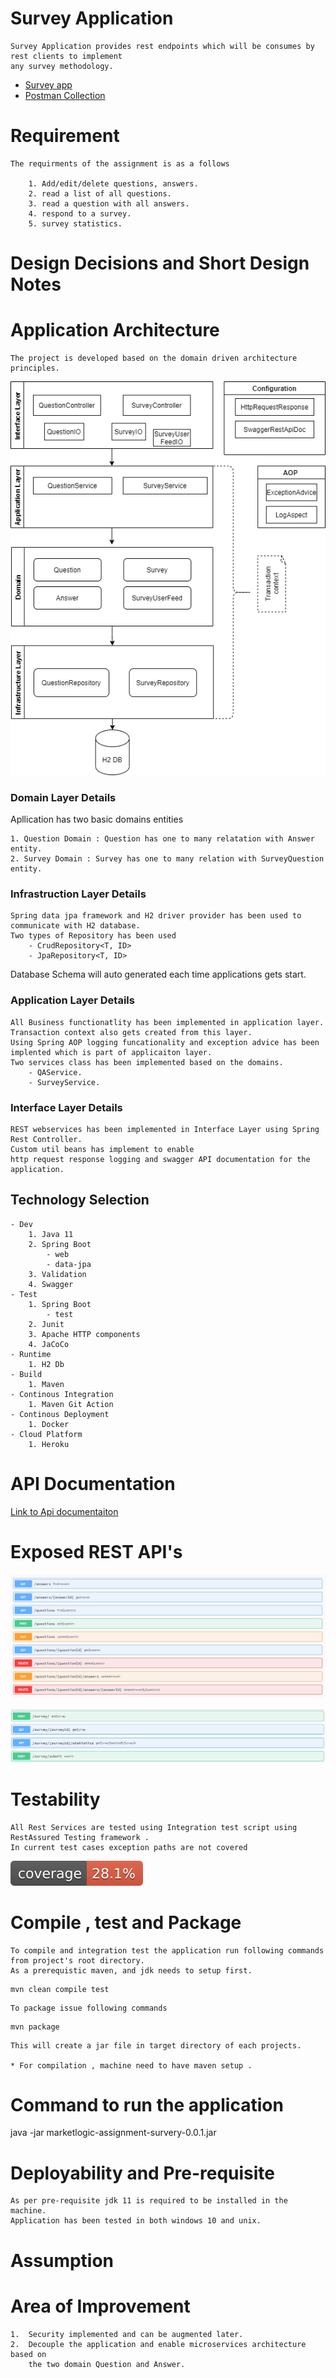 # Survey Application
	Survey Application provides rest endpoints which will be consumes by rest clients to implement 
	any survey methodology. 
	
- [Survey app](https://market-logic-assignment-survey.herokuapp.com/swagger-ui.html)
- [Postman Collection](https://raw.githubusercontent.com/kaustuvmaji/market-logic-assignment/main/src/test/postman/MarketLogicSurveyApp.postman_collection.json)
 	
# Requirement

	The requirments of the assignment is as a follows

		1. Add/edit/delete questions, answers.
		2. read a list of all questions.
		3. read a question with all answers.
		4. respond to a survey.
		5. survey statistics.
		
# Design Decisions and Short Design Notes

# Application Architecture 

	The project is developed based on the domain driven architecture principles. 

![Application Layer Model](https://raw.githubusercontent.com/kaustuvmaji/market-logic-assignment/main/images/Application.png)

### Domain Layer Details 

Apllication has two basic domains entities

	1. Question Domain : Question has one to many relatation with Answer entity. 
	2. Survey Domain : Survey has one to many relation with SurveyQuestion entity.

### Infrastruction Layer Details 

	Spring data jpa framework and H2 driver provider has been used to communicate with H2 database. 
	Two types of Repository has been used
		- CrudRepository<T, ID>
		- JpaRepository<T, ID>

Database Schema will auto generated each time applications gets start. 

### Application Layer Details 

	All Business functionatlity has been implemented in application layer. 
	Transaction context also gets created from this layer. 
	Using Spring AOP logging funcationality and exception advice has been 
	implented which is part of applicaiton layer. 
	Two services class has been implemented based on the domains. 
		- QAService.
		- SurveyService. 

### Interface Layer Details 

	REST webservices has been implemented in Interface Layer using Spring Rest Controller. 
	Custom util beans has implement to enable 
	http request response logging and swagger API documentation for the application. 

## Technology Selection
	- Dev
		1. Java 11
		2. Spring Boot
			- web
			- data-jpa
		3. Validation
		4. Swagger
	- Test
		1. Spring Boot
			- test
		2. Junit
		3. Apache HTTP components
		4. JaCoCo 
	- Runtime 
		1. H2 Db
	- Build 
		1. Maven
	- Continous Integration 
		1. Maven Git Action
	- Continous Deployment	
		1. Docker
	- Cloud Platform
		1. Heroku

# API Documentation

[Link to Api documentaiton](https://market-logic-assignment-survey.herokuapp.com/v2/api-docs)

# Exposed REST API's

![QuestionAnswerServices](https://raw.githubusercontent.com/kaustuvmaji/market-logic-assignment/main/images/QuestionAnswerServices.png)

![SurveyServices](https://raw.githubusercontent.com/kaustuvmaji/market-logic-assignment/main/images//SurveyServices.png)

# Testability 
	All Rest Services are tested using Integration test script using RestAssured Testing framework . 
	In current test cases exception paths are not covered
![Coverage](.github/badges/jacoco.svg) 
# Compile , test and Package 

	To compile and integration test the application run following commands from project's root directory. 
	As a prerequistic maven, and jdk needs to setup first.

```
mvn clean compile test
```                        
	To package issue following commands
```
mvn package
```                           
	This will create a jar file in target directory of each projects.

	* For compilation , machine need to have maven setup .                            

# Command to run the application

java -jar marketlogic-assignment-survery-0.0.1.jar	

# Deployability and Pre-requisite 

	As per pre-requisite jdk 11 is required to be installed in the machine. 
	Application has been tested in both windows 10 and unix.	

# Assumption

# Area of Improvement
	1.  Security implemented and can be augmented later. 
	2.  Decouple the application and enable microservices architecture based on
	    the two domain Question and Answer.

